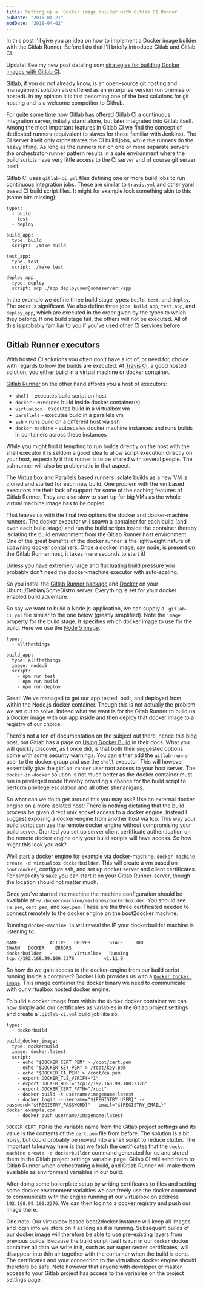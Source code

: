 ```yaml
---
title: Setting up a  Docker image builder with Gitlab CI Runner
pubDate: "2016-04-21"
modDate: "2018-04-02"
---
```


In this post I'll give you an idea on how to implement a Docker image builder with the Gitlab Runner. Before I do that I'll briefly introduce Gitlab and Gitlab CI.

Update! See my new post detaling som [strategies for building Docker images with Gitlab CI](https://snorre.io/building-docker-images-with-gitlab-ci/).

[Gitlab](https://about.gitlab.com/), if you do not already know, is an open-source git hosting and management solution also offered as an enterprise version (on premise or hosted). In my opinion it is fast becoming one of the best solutions for git hosting and is a welcome competitor to Github.

For quite some time now Gitlab has offered [Gitlab CI](https://about.gitlab.com/gitlab-ci/) a continuous integration server, initially stand alone, but later integrated into Gitlab itself. Among the most important features in Gitlab CI we find the concept of dedicated runners (equivalent to slaves for those familiar with Jenkins). The CI server itself only orchestrates the CI build jobs, while the runners do the heavy lifting. As long as the runners run on one or more separate servers the orchestrator-runner pattern results in a safe environment where the build scripts have very little access to the CI server and of course git server itself.

Gitlab CI uses `gitlab-ci.yml` files defining one or more build jobs to run continuous integration jobs. These are similar to `travis.yml` and other yaml based CI build script files. It might for example look something akin to this (some bits missing):

    types:
      - build
      - test
      - deploy

    build_app:
      type: build
      script: ./make build

    test_app:
      type: test
      script: ./make test

    deploy_app:
      type: deploy
      script: scp ./app deployuser@someserver:/app

In the example we define three build stage types: `build`, `test`, and `deploy`. The order is significant. We also define three jobs, `build_app`, `test_app`, and `deploy_app`, which are executed in the order given by the types to which they belong. If one build stage fail, the others will not be executed. All of this is probably familiar to you if you've used other CI services before.

## Gitlab Runner executors

With hosted CI solutions you often don't have a lot of, or need for, choice with regards to how the builds are executed. At [Travis CI](https://travis-ci.org/), a good hosted solution, you either build in a virtual machine or docker container.

[Gitlab Runner](https://gitlab.com/gitlab-org/gitlab-ci-multi-runner) on the other hand affords you a host of executors:

- `shell` - executes build script on host
- `docker` - executes build inside docker container(s)
- `virtualbox` - executes build in a virtualbox vm
- `parallels` - executes build in a parallels vm
- `ssh` - runs build on a different host via ssh
- `docker-machine` - autoscales docker machine instances and runs builds in containers across these instances

While you might find it tempting to run builds directly on the host with the shell executor it is seldom a good idea to allow script execution directly on your host, especially if this runner is to be shared with several people. The ssh runner will also be problematic in that aspect.

The Virtualbox and Parallels based runners isolate builds as a new VM is cloned and started for each new build. One problem with the vm based executors are their lack of support for some of the caching features of Gitlab Runner. They are also slow to start up for big VMs as the whole virtual machine image has to be copied.

That leaves us with the final two options the docker and docker-machine runners. The docker executor will spawn a container for each build (and even each build stage) and run the build scripts inside the container thereby isolating the build environment from the Gitlab Runner host environment. One of the great benefits of the docker runner is the lightweight nature of spawning docker containers. Once a docker image, say node, is present on the Gitlab Runner host, it takes mere seconds to start it!

Unless you have extremely large and fluctuating build pressure you probably don't need the docker-machine executor with auto-scaling.

So you install the [Gitlab Runner package](https://github.com/ayufan/gitlab-ci-multi-runner/blob/master/docs/install/linux-repository.md) and [Docker](https://docs.docker.com/engine/installation/) on your Ubuntu/Debian/SomeDistro server. Everything is set for your docker enabled build adventure.

So say we want to build a Node.js-application, we can supply a `.gitlab-ci.yml` file similar to the one below (greatly simplified). Note the `image` property for the build stage. It specifies which docker image to use for the build. Here we use the [Node 5 image](https://hub.docker.com/_/node/).

    types:
      - allthethings

    build_app:
      type: allthethings
      image: node:5
      script:
        - npm run test
        - npm run build
        - npm run deploy

Great! We've managed to get our app tested, built, and deployed from within the Node.js docker container. Though this is not actually the problem we set out to solve. Indeed what we want is for the Gitab Runner to build us a Docker image with our app inside and then deploy that docker image to a registry of our choice.

There's not a ton of documentation on the subject out there, hence this blog post, but Gitlab has a page on [Using Docker Build](http://doc.gitlab.com/ee/ci/docker/using_docker_build.html) in their docs. What you will quickly discover, as I once did, is that both their suggested options come with some security warnings. You can either add the `gitlab-runner` user to the docker group and use the `shell` executor. This will however essentially give the `gitlab-runner` user root access to your host server. The `docker-in-docker` solution is not much better as the docker container must run in privileged mode thereby providing a chance for the build script to perform privilege escalation and all other shenanigans.

So what can we do to get around this you may ask? Use an external docker engine on a more isolated host! There is nothing dictating that the build process be given direct unix socket access to a docker engine. Instead I suggest exposing a docker-engine from another host via tcp. This way your build script can use the remote docker engine without compromising your build server. Granted you set up server client certificate authentication on the remote docker engine only your build scripts will have access. So how might this look you ask?

Well start a docker engine for example via [docker-machine](https://docs.docker.com/machine/). `docker-machine create -d virtualbox dockerbuilder`. This will create a vm based on `boot2docker`, configure ssh, and set up docker server and client certificates. For simplicity's sake you can start it on your Gitlab Runner-server, though the location should not matter much.

Once you've started the machine the machine configuration should be available at `~/.docker/machine/machines/dockerbuilder`. You should see `ca.pem`, `cert.pem`, and `key.pem`. These are the three certificated needed to connect remotely to the docker engine on the boot2docker machine.

Running `docker-machine ls` will reveal the IP your dockerbuilder machine is listening to:

    NAME            ACTIVE   DRIVER       STATE     URL                         SWARM   DOCKER    ERRORS
    dockerbuilder   -        virtualbox   Running   tcp://192.168.99.100:2376           v1.11.0

So how do we gain access to the docker-engine from our build script running inside a container? Docker Hub provides us with a [`Docker Docker image`](https://hub.docker.com/_/docker/). This image container the docker binary we need to communicate with our virtualbox hosted docker engine.

To build a docker image from within the `docker` docker container we can now simply add our certificates as variables in the Gitlab project settings and create a `.gitlab-ci.yml` build job like so:

    types:
      - dockerbuild

    build_docker_image:
      type: dockerbuild
      image: docker:latest
      script:
        - echo "$DOCKER_CERT_PEM" > /root/cert.pem
        - echo "$DOCKER_KEY_PEM" > /root/key.pem
        - echo "$DOCKER_CA_PEM" > /root/ca.pem
        - export DOCKER_TLS_VERIFY="1"
        - export DOCKER_HOST="tcp://192.168.99.100:2376"
        - export DOCKER_CERT_PATH="/root"
        - docker build -t username/imagename:latest .
        - docker login --username="${REGISTRY_USER}" --password="${REGISTRY_PASSWORD}" --email="${REGISTRY_EMAIL}" docker.example.com
        - docker push username/imagename:latest

`DOCKER_CERT_PEM` is the variable name from the Gitlab project settings and its value is the contents of the `cert.pem` file from before. The solution is a bit noisy, but could probably be moved into a shell script to reduce clutter. The important takeaway here is that we fetch the certificates that the `docker-machine create -d dockerbuilder` command generated for us and stored them in the Gitlab project settings variable page. Gitlab CI will send them to Gitlab Runner when orchestrating a build, and Gitlab Runner will make them available as environment variables in our build.

After doing some boilerplate setup by writing certificates to files and setting some docker environment variables we can freely use the docker command to communicate with the engine running at our virtualbox on address `192.168.99.100:2376`. We can then login to a docker registry and push our image there.

One note. Our virtualbox based boot2docker instance will keep all images and login info we store on it as long as it is running. Subsequent builds of our docker image will therefore be able to use pre-existing layers from previous builds. Because the build script itself is run in our `docker` docker container all data we write in it, such as our super secret certificates, will disappear into thin air together with the container when the build is done. The certificates and your connection to the virtualbox docker engine should therefore be safe. Note however that anyone with developer or master access to your Gitlab project has access to the variables on the project settings page.

